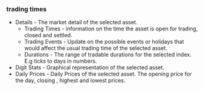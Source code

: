 ### trading times

* Details - The market detail of the selected asset. 
    * Trading Times - information on the time the asset is open for trading, closed and settled.
    * Trading Events - Update on the possible events or holidays that would affect the usual trading time of the selected asset.
    * Durations - The range of tradable durations for the selected index. E.g ticks to days in numbers.
* Digit Stats - Graphical representation of the selected asset.
* Daily Prices - Daily Prices of the selected asset. The opening price for the day, closing , highest and lowest prices.

